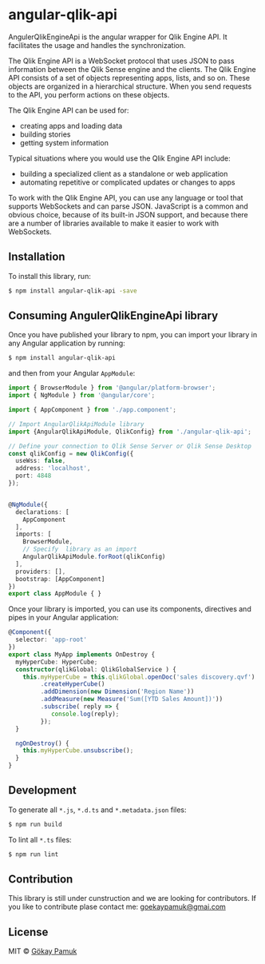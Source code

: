 # angular-qlik-api

AngulerQlikEngineApi is the angular wrapper for Qlik Engine API. It facilitates the usage and handles the synchronization.


The Qlik Engine API is a WebSocket protocol that uses JSON to pass information between the Qlik Sense engine and the clients. The Qlik Engine API consists of a set of objects representing apps, lists, and so on. These objects are organized in a hierarchical structure. When you send requests to the API, you perform actions on these objects.

The Qlik Engine API can be used for:

- creating apps and loading data
- building stories
- getting system information

Typical situations where you would use the Qlik Engine API include:

- building a specialized client as a standalone or web application
- automating repetitive or complicated updates or changes to apps

To work with the Qlik Engine API, you can use any language or tool that supports WebSockets and can parse JSON. JavaScript is a common and obvious choice, because of its built-in JSON support, and because there are a number of libraries available to make it easier to work with WebSockets.


## Installation

To install this library, run:

```bash
$ npm install angular-qlik-api -save
```

## Consuming AngulerQlikEngineApi library

Once you have published your library to npm, you can import your library in any Angular application by running:

```bash
$ npm install angular-qlik-api
```

and then from your Angular `AppModule`:

```typescript
import { BrowserModule } from '@angular/platform-browser';
import { NgModule } from '@angular/core';

import { AppComponent } from './app.component';

// Import AngularQlikApiModule library
import {AngularQlikApiModule, QlikConfig} from './angular-qlik-api';

// Define your connection to Qlik Sense Server or Qlik Sense Desktop
const qlikConfig = new QlikConfig({
  useWss: false,
  address: 'localhost',
  port: 4848
});


@NgModule({
  declarations: [
    AppComponent
  ],
  imports: [
    BrowserModule,
    // Specify  library as an import
    AngularQlikApiModule.forRoot(qlikConfig)
  ],
  providers: [],
  bootstrap: [AppComponent]
})
export class AppModule { }
```

Once your library is imported, you can use its components, directives and pipes in your Angular application:

```typescript
@Component({
  selector: 'app-root'
})
export class MyApp implements OnDestroy {
  myHyperCube: HyperCube;
  constructor(qlikGlobal: QlikGlobalService ) {
    this.myHyperCube = this.qlikGlobal.openDoc('sales discovery.qvf')
         .createHyperCube()
         .addDimension(new Dimension('Region Name'))
         .addMeasure(new Measure('Sum([YTD Sales Amount])'))
         .subscribe( reply => {
            console.log(reply);
         });
  }

  ngOnDestroy() {
    this.myHyperCube.unsubscribe();
  }
}
```

## Development

To generate all `*.js`, `*.d.ts` and `*.metadata.json` files:

```bash
$ npm run build
```

To lint all `*.ts` files:

```bash
$ npm run lint
```
## Contribution
This library is still under cunstruction and we are looking for contributors. 
If you like to contribute plase contact me: goekaypamuk@gmai.com

## License

MIT © [Gökay Pamuk](mailto:goekaypamuk@gmail.com)
